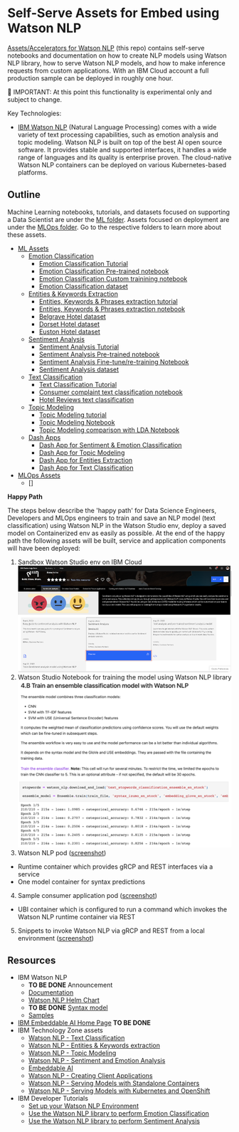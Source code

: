 # Self-Serve Assets for Embed using Watson NLP

[Assets/Accelerators for Watson NLP](https://github.com/ibm-build-labs/Watson-NLP) (this repo) contains self-serve notebooks and documentation on how to create NLP models using Watson NLP library, how to serve Watson NLP models, and how to make inference requests from custom applications. With an IBM Cloud account a full production sample can be deployed in roughly one hour.

🔴 IMPORTANT: At this point this functionality is experimental only and subject to change.

Key Technologies:
* [IBM Watson NLP](https://ibmdocs-test.mybluemix.net/docs/en/watson-libraries?topic=watson-natural-language-processing-home) (Natural Language Processing) comes with a wide variety of text processing capabilities, such as emotion analysis and topic modeling. Watson NLP is built on top of the best AI open source software. It provides stable and supported interfaces, it handles a wide range of languages and its quality is enterprise proven. The cloud-native Watson NLP containers can be deployed on various Kubernetes-based platforms.

## Outline

Machine Learning notebooks, tutorials, and datasets focused on supporting a Data Scientist are under the [ML folder](ML/). Assets focused on deployment are under the [MLOps folder](MLOps/). Go to the respective folders to learn more about these assets.

* [ML Assets](ML/)
    * [Emotion Classification](ML/Emotion-Classification/)
        * [Emotion Classification Tutorial](ML/Emotion-Classification/Emotion%20Classification%20Tutorial.md)
        * [Emotion Classification Pre-trained notebook](ML/Emotion-Classification/Emotion%20Classification%20-%20Pre-Trained%20Models.ipynb)
        * [Emotion Classification Custom trainining notebook](ML/Emotion-Classification/Emotion%20Classification%20-%20Custom%20Model%20Training.ipynb)
        * [Emotion Classification dataset](ML/Emotion-Classification/emotion-tweets.csv)
    * [Entities & Keywords Extraction](ML/Emotion-Classification/)
        * [Entities, Keywords & Phrases extraction tutorial](ML/Entities-Keywords-Extraction/Entities-extraction-tutorial.md)
        * [Entities, Keywords & Phrases extraction notebook](ML/Entities-Keywords-Extraction/Hotel%20Reviews%20Analysis%20-%20Entities%20and%20Keywords.ipynb)
        * [Belgrave Hotel dataset](ML/Entities-Keywords-Extraction/uk_england_london_belgrave_hotel.csv)
        * [Dorset Hotel dataset](ML/Entities-Keywords-Extraction/uk_england_london_dorset_square.csv)
        * [Euston Hotel dataset](ML/Entities-Keywords-Extraction/uk_england_london_euston_square_hotel.csv)
    * [Sentiment Analysis](ML/Sentiment-Analysis/)
        * [Sentiment Analysis Tutorial](ML/Sentiment-Analysis/Sentiment%20Analysis%20Tutorial%20extended.md)
        * [Sentiment Analysis Pre-trained notebook](ML/Sentiment-Analysis/Sentiment%20Analysis%20-%20Pre-Trained%20models.ipynb)
        * [Sentiment Analysis Fine-tune/re-training Notebook](ML/Sentiment-Analysis/Sentiment%20Analysis%20-%20Model%20Training.ipynb)
        * [Sentiment Analysis dataset](ML/Sentiment-Analysis/movies_small.csv)
    * [Text Classification](ML/Text-Classification)
        * [Text Classification Tutorial](ML/Text-Classification/Text-Classification-Tutorial.md)
        * [Consumer complaint text classification notebook](ML/Text-Classification/Consumer%20complaints%20Classification.ipynb)
        * [Hotel Reviews text classification](ML/Text-Classification/Hotel%20Reviews%20Classification.ipynb)
    * [Topic Modeling](ML/Topic-Modeling)
        * [Topic Modeling tutorial](ML/Topic-Modeling/Topic-Modeling-Tutorial.md)
        * [Topic Modeling Notebook](ML/Topic-Modeling/Complaint%20Data%20Topic%20Modeling.ipynb)
        * [Topic Modeling comparison with LDA Notebook](ML/Topic-Modeling/Complaint%20Data%20Topic%20Modeling%20-%20Compare%20With%20LDA.ipynb)
    * [Dash Apps](ML/Dash-App)
        * [Dash App for Sentiment & Emotion Classification](ML/Dash-App/Sentiment_dash_app.py)
        * [Dash App for Topic Modeling](ML/Dash-App/Topic_dash_app.py)
        * [Dash App for Entities Extraction](ML/Dash-App/Entity_extraction_dash_app.py)
        * [Dash App for Text Classification](ML/Dash-App/Text_classification_dash_app.py)
* [MLOps Assets](MLOps/)
    * []

**Happy Path**

The steps below describe the 'happy path' for Data Science Engineers, Developers and MLOps engineers to train and save an NLP model (text classification) using Watson NLP in the Watson Studio env, deploy a saved model on Containerized env as easily as possible. At the end of the happy path the following assets will be built, service and application components will have been deployed:

1. Sandbox Watson Studio env on IBM Cloud 
![reserve](Screenshots/reserve.png)
2. Watson Studio Notebook for training the model using Watson NLP library 
![training](Screenshots/notebook-training.png)
3. Watson NLP pod ([screenshot](documentation/Screenshots/openshift-03.png))
  * Runtime container which provides gRCP and REST interfaces via a service
  * One model container for syntax predictions
4. Sample consumer application pod ([screenshot](documentation/Screenshots/openshift-08.png))
  * UBI container which is configured to run a command which invokes the Watson NLP runtime container via REST
5. Snippets to invoke Watson NLP via gRCP and REST from a local environment ([screenshot](documentation/Screenshots/validation-01.png))

## Resources

* IBM Watson NLP
  * **TO BE DONE** Announcement
  * [Documentation](https://ibmdocs-test.mybluemix.net/docs/en/watson-libraries?topic=watson-natural-language-processing-home)
  * [Watson NLP Helm Chart](https://github.com/cloud-native-toolkit/toolkit-charts/tree/main/stable/watson-nlp)
  * **TO BE DONE** [Syntax model](https://ibmdocs-test.mybluemix.net/docs/en/watson-libraries?topic=models-syntax)
  * [Samples](https://github.com/ibm-build-labs/Watson-NLP)
* [IBM Embeddable AI Home Page](https://dce.blabs.cloud/) **TO BE DONE**
* IBM Technology Zone assets
  * [Watson NLP - Text Classification](https://techzone.ibm.com/collection/watson-nlp-text-classification)
  * [Watson NLP - Entities & Keywords extraction](https://techzone.ibm.com/collection/watson-nlp-entities-keywords-extraction)
  * [Watson NLP - Topic Modeling](https://techzone.ibm.com/collection/watson-nlp-topic-modeling)
  * [Watson NLP - Sentiment and Emotion Analysis](https://techzone.ibm.com/collection/watson-core-nlp)
  * [Embeddable AI](https://techzone.ibm.com/collection/embedded-ai)
  * [Watson NLP - Creating Client Applications](https://techzone.ibm.com/collection/watson-nlp-creating-client-applications)
  * [Watson NLP - Serving Models with Standalone Containers](https://techzone.ibm.com/collection/watson-nlp-serving-models-with-standalone-containers)
  * [Watson NLP - Serving Models with Kubernetes and OpenShift](https://techzone.ibm.com/collection/watson-nlp-serving-nlp-models)
* IBM Developer Tutorials
  * [Set up your Watson NLP Environment](https://developer.ibm.com/tutorials/set-up-your-ibm-watson-libraries-environment/)
  * [Use the Watson NLP library to perform Emotion Classification](https://developer.ibm.com/tutorials/use-the-watson-nlp-library-to-perform-emotion-classification/)
  * [Use the Watson NLP library to perform Sentiment Analysis](https://developer.ibm.com/tutorials/use-the-watson-core-nlp-library-to-perform-sentiment-analysis/)
